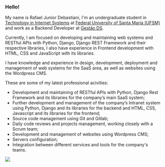 ### Hello!

My name is Rafael Junior Debastiani, I'm an undergraduate student in <a href="https://www.ufsm.br/cursos/graduacao/santa-maria/tecnologia-em-sistemas-para-internet">Technology in Internet Systems</a> at <a href="https://www.ufsm.br/">Federal University of Santa Maria (UFSM)</a> and work as a Backend Developer at <a href="https://gestaods.com.br">Gestão DS</a>.

Currently, I am focused on developing and maintaining web systems and RESTful APIs with Python, Django, Django REST Framework and their respective libraries, I also have experience in Frontend development with HTML, CSS and JavaScript with its libraries.

I have knowledge and experience in design, development, deployment and management of web systems for the SaaS area, as well as websites using the Wordpress CMS.

These are some of my latest professional acivities:

- Development and maintaining of RESTful APIs with Python, Django Rest Framework and its libraries for the company’s main SaaS system;
- Further development and management of the company’s Intranet system using Python, Django and its libraries for the backend and HTML, CSS, Javascript and its libraries for the frontend;
- Source code management using Git and Gitlab;
- Daily code reviews and projects management, working closely with a Scrum team;
- Development and management of websites using Wordpress CMS;
- Servers configuration;
- Integration between different services and tools for the company's teams.

![](https://visitor-badge.glitch.me/badge?page_id=rjdebastiani)

<!--
**rjdebastiani/rjdebastiani** is a ✨ _special_ ✨ repository because its `README.md` (this file) appears on your GitHub profile.

Here are some ideas to get you started:

- 🔭 I’m currently working on ...
- 🌱 I’m currently learning ...
- 👯 I’m looking to collaborate on ...
- 🤔 I’m looking for help with ...
- 💬 Ask me about ...
- 📫 How to reach me: ...
- 😄 Pronouns: ...
- ⚡ Fun fact: ...
-->
